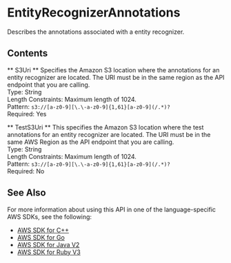 # EntityRecognizerAnnotations<a name="API_EntityRecognizerAnnotations"></a>

Describes the annotations associated with a entity recognizer\.

## Contents<a name="API_EntityRecognizerAnnotations_Contents"></a>

 ** S3Uri **   <a name="comprehend-Type-EntityRecognizerAnnotations-S3Uri"></a>
 Specifies the Amazon S3 location where the annotations for an entity recognizer are located\. The URI must be in the same region as the API endpoint that you are calling\.  
Type: String  
Length Constraints: Maximum length of 1024\.  
Pattern: `s3://[a-z0-9][\.\-a-z0-9]{1,61}[a-z0-9](/.*)?`   
Required: Yes

 ** TestS3Uri **   <a name="comprehend-Type-EntityRecognizerAnnotations-TestS3Uri"></a>
This specifies the Amazon S3 location where the test annotations for an entity recognizer are located\. The URI must be in the same AWS Region as the API endpoint that you are calling\.  
Type: String  
Length Constraints: Maximum length of 1024\.  
Pattern: `s3://[a-z0-9][\.\-a-z0-9]{1,61}[a-z0-9](/.*)?`   
Required: No

## See Also<a name="API_EntityRecognizerAnnotations_SeeAlso"></a>

For more information about using this API in one of the language\-specific AWS SDKs, see the following:
+  [AWS SDK for C\+\+](https://docs.aws.amazon.com/goto/SdkForCpp/comprehend-2017-11-27/EntityRecognizerAnnotations) 
+  [AWS SDK for Go](https://docs.aws.amazon.com/goto/SdkForGoV1/comprehend-2017-11-27/EntityRecognizerAnnotations) 
+  [AWS SDK for Java V2](https://docs.aws.amazon.com/goto/SdkForJavaV2/comprehend-2017-11-27/EntityRecognizerAnnotations) 
+  [AWS SDK for Ruby V3](https://docs.aws.amazon.com/goto/SdkForRubyV3/comprehend-2017-11-27/EntityRecognizerAnnotations) 